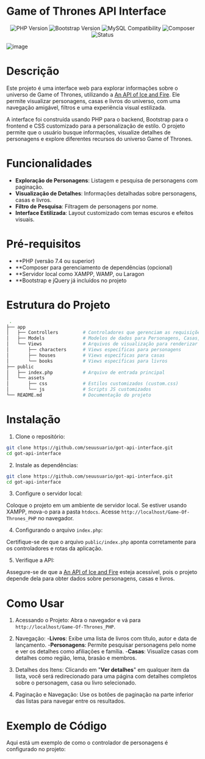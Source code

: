 # Game of Thrones API Interface
 
<p align="center">
  <img src="https://img.shields.io/badge/PHP-7.4%2B-blue" alt="PHP Version">
  <img src="https://img.shields.io/badge/Bootstrap-5.3.3-blueviolet" alt="Bootstrap Version">
  <img src="https://img.shields.io/badge/MySQL-Compatible-orange" alt="MySQL Compatibility">
  <img src="https://img.shields.io/badge/Composer-Compatible-brown" alt="Composer">
  <img src="https://img.shields.io/badge/Status-Em%20Desenvolvimento-green" alt="Status">
</p>

![image](https://github.com/user-attachments/assets/6c283560-ef8f-4467-b725-85fcbf3032bd)

# Descrição

Este projeto é uma interface web para explorar informações sobre o universo de Game of Thrones, utilizando a [An API of Ice and Fire](https://anapioficeandfire.com/). Ele permite visualizar personagens, casas e livros do universo, com uma navegação amigável, filtros e uma experiência visual estilizada.

A interface foi construída usando PHP para o backend, Bootstrap para o frontend e CSS customizado para a personalização de estilo. O projeto permite que o usuário busque informações, visualize detalhes de personagens e explore diferentes recursos do universo Game of Thrones.

# Funcionalidades

- **Exploração de Personagens**: Listagem e pesquisa de personagens com paginação.
- **Visualização de Detalhes**: Informações detalhadas sobre personagens, casas e livros.
- **Filtro de Pesquisa**: Filtragem de personagens por nome.
- **Interface Estilizada**: Layout customizado com temas escuros e efeitos visuais.

# Pré-requisitos

- **PHP (versão 7.4 ou superior)
- **Composer para gerenciamento de dependências (opcional)
- **Servidor local como XAMPP, WAMP, ou Laragon
- **Bootstrap e jQuery já incluídos no projeto

# Estrutura do Projeto

```bash
 .
├── app
│   ├── Controllers         # Controladores que gerenciam as requisições
│   ├── Models              # Modelos de dados para Personagens, Casas, e Livros
│   └── Views               # Arquivos de visualização para renderizar as páginas
│       ├── characters      # Views específicas para personagens
│       ├── houses          # Views específicas para casas
│       └── books           # Views específicas para livros
├── public
│   ├── index.php           # Arquivo de entrada principal
│   └── assets
│       ├── css             # Estilos customizados (custom.css)
│       └── js              # Scripts JS customizados
└── README.md               # Documentação do projeto
```

# Instalação

1. Clone o repositório:

```bash
git clone https://github.com/seuusuario/got-api-interface.git
cd got-api-interface
```

2. Instale as dependências:

```bash
git clone https://github.com/seuusuario/got-api-interface.git
cd got-api-interface
```

3. Configure o servidor local:

Coloque o projeto em um ambiente de servidor local. Se estiver usando XAMPP, mova-o para a pasta `htdocs`. Acesse `http://localhost/Game-Of-Thrones_PHP` no navegador.

4. Configurando o arquivo `index.php`:

Certifique-se de que o arquivo `public/index.php` aponta corretamente para os controladores e rotas da aplicação.

5. Verifique a API:

Assegure-se de que a [An API of Ice and Fire](https://anapioficeandfire.com/) esteja acessível, pois o projeto depende dela para obter dados sobre personagens, casas e livros.

# Como Usar

1. Acessando o Projeto:
Abra o navegador e vá para `http://localhost/Game-Of-Thrones_PHP`.

2. Navegação:
-**Livros**: Exibe uma lista de livros com título, autor e data de lançamento.
-**Personagens**: Permite pesquisar personagens pelo nome e ver os detalhes como afiliações e família.
-**Casas**: Visualize casas com detalhes como região, lema, brasão e membros.

3. Detalhes dos Itens:
Clicando em "**Ver detalhes**" em qualquer item da lista, você será redirecionado para uma página com detalhes completos sobre o personagem, casa ou livro selecionado.

4. Paginação e Navegação:
Use os botões de paginação na parte inferior das listas para navegar entre os resultados.

# Exemplo de Código
Aqui está um exemplo de como o controlador de personagens é configurado no projeto:
